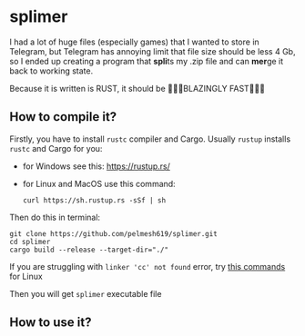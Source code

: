 # splimer

I had a lot of huge files (especially games) that I wanted to store in Telegram, but Telegram has annoying limit that file size should be less 4 Gb, so I ended up creating a program that **spli**ts my .zip file and can **mer**ge it back to working state.

Because it is written is RUST, it should be 🤩🤩🤩BLAZINGLY FAST🤩🤩🤩

## How to compile it?

Firstly, you have to install `rustc` compiler and Cargo. Usually `rustup` installs `rustc` and Cargo for you:

* for Windows see this: https://rustup.rs/
* for Linux and MacOS use this command:

    ```shell
    curl https://sh.rustup.rs -sSf | sh
    ```

Then do this in terminal:

```shell
git clone https://github.com/pelmesh619/splimer.git
cd splimer
cargo build --release --target-dir="./"
```

If you are struggling with `linker 'cc' not found` error, try [this commands](https://stackoverflow.com/a/66598982) for Linux

Then you will get `splimer` executable file

## How to use it?


